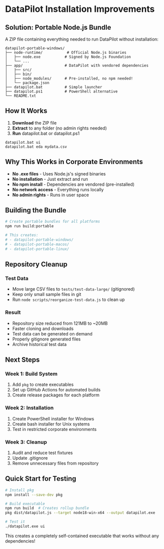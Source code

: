 # DataPilot Installation Improvements

## Solution: Portable Node.js Bundle

A ZIP file containing everything needed to run DataPilot without installation:

```
datapilot-portable-windows/
├── node-runtime/           # Official Node.js binaries
│   ├── node.exe           # Signed by Node.js Foundation
│   └── ...
├── app/                   # DataPilot with vendored dependencies
│   ├── src/
│   ├── bin/
│   ├── node_modules/      # Pre-installed, no npm needed!
│   └── package.json
├── datapilot.bat          # Simple launcher
├── datapilot.ps1          # PowerShell alternative
└── README.txt
```

## How It Works

1. **Download** the ZIP file
2. **Extract** to any folder (no admin rights needed)
3. **Run** datapilot.bat or datapilot.ps1

```batch
datapilot.bat ui
datapilot.bat eda mydata.csv
```

## Why This Works in Corporate Environments

- **No .exe files** - Uses Node.js's signed binaries
- **No installation** - Just extract and run
- **No npm install** - Dependencies are vendored (pre-installed)
- **No network access** - Everything runs locally
- **No admin rights** - Runs in user space

## Building the Bundle

```bash
# Create portable bundles for all platforms
npm run build:portable

# This creates:
# - datapilot-portable-windows/
# - datapilot-portable-macos/
# - datapilot-portable-linux/
```

## Repository Cleanup

### Test Data
- Move large CSV files to `tests/test-data-large/` (gitignored)
- Keep only small sample files in git
- Run `node scripts/reorganize-test-data.js` to clean up

### Result
- Repository size reduced from 121MB to ~20MB
- Faster cloning and downloads
- Test data can be generated on demand
- Properly gitignore generated files
- Archive historical test data

## Next Steps

### Week 1: Build System
1. Add `pkg` to create executables
2. Set up GitHub Actions for automated builds
3. Create release packages for each platform

### Week 2: Installation
1. Create PowerShell installer for Windows
2. Create bash installer for Unix systems  
3. Test in restricted corporate environments

### Week 3: Cleanup
1. Audit and reduce test fixtures
2. Update .gitignore
3. Remove unnecessary files from repository

## Quick Start for Testing

```bash
# Install pkg
npm install --save-dev pkg

# Build executable
npm run build  # Creates rollup bundle
pkg dist/datapilot.js --target node18-win-x64 --output datapilot.exe

# Test it
./datapilot.exe ui
```

This creates a completely self-contained executable that works without any dependencies!